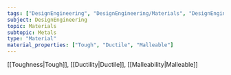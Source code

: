 ```yaml
---
tags: ["DesignEngineering", "DesignEngineering/Materials", "DesignEngineering/Materials/Metals", "DesignEngineering/Materials/Metals/Elements"]
subject: DesignEngineering
topic: Materials
subtopic: Metals
type: "Material"
material_properties: ["Tough", "Ductile", "Malleable"]
---
```


[[Toughness|Tough]], [[Ductility|Ductile]], [[Malleability|Malleable]]